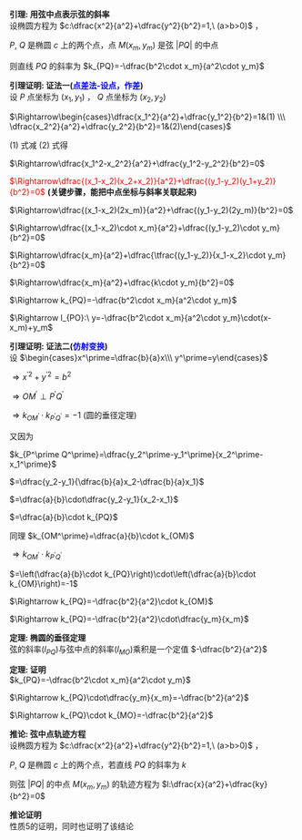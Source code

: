 **引理: 用弦中点表示弦的斜率**  
设椭圆方程为 $c:\dfrac{x^2}{a^2}+\dfrac{y^2}{b^2}=1,\ (a>b>0)$ ，  
  
$P,\ Q$ 是椭圆 $c$ 上的两个点，点 $M(x_m,y_m)$ 是弦 $|PQ|$ 的中点  
  
则直线 $PQ$ 的斜率为 $k_{PQ}=-\dfrac{b^2\cdot x_m}{a^2\cdot y_m}$  
  
**引理证明: 证法一(<font color=blue>点差法-设点，作差</font>)**  
设 $P$ 点坐标为 $(x_1,y_1)$ ， $Q$ 点坐标为 $(x_2,y_2)$  
  
$\Rightarrow\begin{cases}\dfrac{x_1^2}{a^2}+\dfrac{y_1^2}{b^2}=1&(1)  
\\\ \dfrac{x_2^2}{a^2}+\dfrac{y_2^2}{b^2}=1&(2)\end{cases}$  
  
$(1)$ 式减 $(2)$ 式得  
  
$\Rightarrow\dfrac{x_1^2-x_2^2}{a^2}+\dfrac{y_1^2-y_2^2}{b^2}=0$  
  
<font color="red">$\Rightarrow\dfrac{(x_1-x_2)(x_2+x_2)}{a^2}+\dfrac{(y_1-y_2)(y_1+y_2)}{b^2}=0$</font> **(关键步骤，能把中点坐标与斜率关联起来)**  
  
$\Rightarrow\dfrac{(x_1-x_2)(2x_m)}{a^2}+\dfrac{(y_1-y_2)(2y_m)}{b^2}=0$  
  
$\Rightarrow\dfrac{(x_1-x_2)\cdot x_m}{a^2}+\dfrac{(y_1-y_2)\cdot y_m}{b^2}=0$  
  
$\Rightarrow\dfrac{x_m}{a^2}+\dfrac{\tfrac{(y_1-y_2)}{x_1-x_2}\cdot y_m}{b^2}=0$  
  
$\Rightarrow\dfrac{x_m}{a^2}+\dfrac{k\cdot y_m}{b^2}=0$  
  
$\Rightarrow k_{PQ}=-\dfrac{b^2\cdot x_m}{a^2\cdot y_m}$  
  
$\Rightarrow l_{PO}:\ y=-\dfrac{b^2\cdot x_m}{a^2\cdot y_m}\cdot(x-x_m)+y_m$  
  
**引理证明: 证法二(<font color=blue>仿射变换</font>)**  
设 $\begin{cases}x^\prime=\dfrac{b}{a}x\\\ y^\prime=y\end{cases}$  
  
$\Rightarrow x^{\prime2}+y^{\prime2}=b^2$  
  
$\Rightarrow OM^\prime\perp P^\prime Q^\prime$  
  
$\Rightarrow k_{OM^\prime}\cdot k_{P^\prime Q^\prime}=-1$ (圆的垂径定理)  
  
又因为  
  
$k_{P^\prime Q^\prime}=\dfrac{y_2^\prime-y_1^\prime}{x_2^\prime-x_1^\prime}$  
  
$=\dfrac{y_2-y_1}{\dfrac{b}{a}x_2-\dfrac{b}{a}x_1}$  
  
$=\dfrac{a}{b}\cdot\dfrac{y_2-y_1}{x_2-x_1}$  
  
$=\dfrac{a}{b}\cdot k_{PQ}$  
  
同理 $k_{OM^\prime}=\dfrac{a}{b}\cdot k_{OM}$  
  
$\Rightarrow k_{OM^\prime}\cdot k_{P^\prime Q^\prime}$  
  
$=\left(\dfrac{a}{b}\cdot k_{PQ}\right)\cdot\left(\dfrac{a}{b}\cdot k_{OM}\right)=-1$  
  
$\Rightarrow k_{PQ}=-\dfrac{b^2}{a^2}\cdot k_{OM}$  
  
$\Rightarrow k_{PQ}=-\dfrac{b^2}{a^2}\cdot\dfrac{y_m}{x_m}$  
  
**定理: 椭圆的垂径定理**  
弦的斜率($l_{PQ}$)与弦中点的斜率($l_{MO}$)乘积是一个定值 $-\dfrac{b^2}{a^2}$  
  
**定理: 证明**  
$k_{PQ}=-\dfrac{b^2\cdot x_m}{a^2\cdot y_m}$  
  
$\Rightarrow k_{PQ}\cdot\dfrac{y_m}{x_m}=-\dfrac{b^2}{a^2}$  
  
$\Rightarrow k_{PQ}\cdot k_{MO}=-\dfrac{b^2}{a^2}$  
  
**推论: 弦中点轨迹方程**  
设椭圆方程为 $c:\dfrac{x^2}{a^2}+\dfrac{y^2}{b^2}=1,\ (a>b>0)$ ，  
  
$P,\ Q$ 是椭圆 $c$ 上的两个点，若直线 $PQ$ 的斜率为 $k$  
  
则弦 $|PQ|$ 的中点 $M(x_m,y_m)$ 的轨迹方程为 $l:\dfrac{x}{a^2}+\dfrac{ky}{b^2}=0$  
  
**推论证明**  
性质5的证明，同时也证明了该结论  
